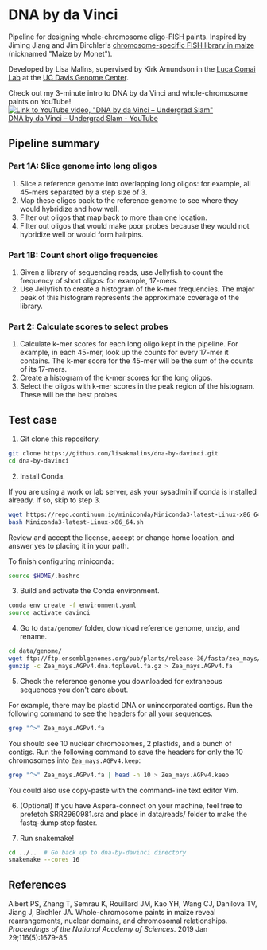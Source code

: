 # DNA by da Vinci
Pipeline for designing whole-chromosome oligo-FISH paints. Inspired by Jiming Jiang and Jim Birchler's [chromosome-specific FISH library in maize](https://doi.org/10.1073/pnas.1813957116) (nicknamed "Maize by Monet").

Developed by Lisa Malins, supervised by Kirk Amundson in the [Luca Comai Lab](http://comailab.genomecenter.ucdavis.edu/index.php/Main_Page) at the [UC Davis Genome Center](https://genomecenter.ucdavis.edu/).

Check out my 3-minute intro to DNA by da Vinci and whole-chromosome paints on YouTube!  
[![Link to YouTube video, "DNA by da Vinci – Undergrad Slam"](https://img.youtube.com/vi/u5k5BFxsBy8/0.jpg)](https://www.youtube.com/watch?v=u5k5BFxsBy8)  
[DNA by da Vinci – Undergrad Slam - YouTube](https://www.youtube.com/watch?v=u5k5BFxsBy8)

## Pipeline summary
### __Part 1A__: Slice genome into long oligos
1. Slice a reference genome into overlapping long oligos: for example, all 45-mers separated by a step size of 3.
2. Map these oligos back to the reference genome to see where they would hybridize and how well.
3. Filter out oligos that map back to more than one location.
4. Filter out oligos that would make poor probes because they would not hybridize well or would form hairpins.

### __Part 1B__: Count short oligo frequencies
1. Given a library of sequencing reads, use Jellyfish to count the frequency of short oligos: for example, 17-mers.
2. Use Jellyfish to create a histogram of the k-mer frequencies. The major peak of this histogram represents the approximate coverage of the library.

### __Part 2__: Calculate scores to select probes
1. Calculate k-mer scores for each long oligo kept in the pipeline. For example, in each 45-mer, look up the counts for every 17-mer it contains. The k-mer score for the 45-mer will be the sum of the counts of its 17-mers.
2. Create a histogram of the k-mer scores for the long oligos.
3. Select the oligos with k-mer scores in the peak region of the histogram. These will be the best probes.

## Test case
1. Git clone this repository.
```bash
git clone https://github.com/lisakmalins/dna-by-davinci.git
cd dna-by-davinci
```

2. Install Conda.  

If you are using a work or lab server, ask your sysadmin if conda is installed already. If so, skip to step 3.
```bash
wget https://repo.continuum.io/miniconda/Miniconda3-latest-Linux-x86_64.sh
bash Miniconda3-latest-Linux-x86_64.sh
```

Review and accept the license, accept or change home location, and answer yes to placing it in your path.

To finish configuring miniconda:
```bash
source $HOME/.bashrc
```

3. Build and activate the Conda environment.
```bash
conda env create -f environment.yaml
source activate davinci
```

4. Go to `data/genome/` folder, download reference genome, unzip, and rename.
```bash
cd data/genome/
wget ftp://ftp.ensemblgenomes.org/pub/plants/release-36/fasta/zea_mays/dna/Zea_mays.AGPv4.dna.toplevel.fa.gz
gunzip -c Zea_mays.AGPv4.dna.toplevel.fa.gz > Zea_mays.AGPv4.fa
```

5. Check the reference genome you downloaded for extraneous sequences you don't care about.

  For example, there may be plastid DNA or unincorporated contigs. Run the following command to see the headers for all your sequences.

  ```bash
grep "^>" Zea_mays.AGPv4.fa
```

  You should see 10 nuclear chromosomes, 2 plastids, and a bunch of contigs. Run the following command to save the headers for only the 10 chromosomes into `Zea_mays.AGPv4.keep`:

  ```bash
grep "^>" Zea_mays.AGPv4.fa | head -n 10 > Zea_mays.AGPv4.keep
```

  You could also use copy-paste with the command-line text editor Vim.

6. (Optional) If you have Aspera-connect on your machine, feel free to prefetch SRR2960981.sra and place in data/reads/ folder to make the fastq-dump step faster.

7. Run snakemake!
```bash
cd ../..  # Go back up to dna-by-davinci directory
snakemake --cores 16
```


## References
Albert PS, Zhang T, Semrau K, Rouillard JM, Kao YH, Wang CJ, Danilova TV, Jiang J, Birchler JA. Whole-chromosome paints in maize reveal rearrangements, nuclear domains, and chromosomal relationships. *Proceedings of the National Academy of Sciences*. 2019 Jan 29;116(5):1679-85.
